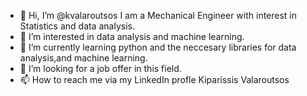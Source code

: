 - 👋 Hi, I’m @kvalaroutsos I am a Mechanical Engineer with interest in Statistics and data analysis.
- 👀 I’m interested in data analysis and machine learning. 
- 🌱 I’m currently learning python and the neccesary libraries for data analysis,and machine learning.
- 💞️ I’m looking for a job offer in this field.
- 📫 How to reach me via my LinkedIn profle Kiparissis Valaroutsos

<!---
kvalaroutsos/kvalaroutsos is a ✨ special ✨ repository because its `README.md` (this file) appears on your GitHub profile.
You can click the Preview link to take a look at your changes.
--->

